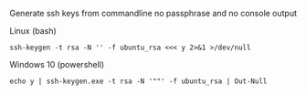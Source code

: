 Generate ssh keys from commandline no passphrase and no console output

Linux (bash)

    ssh-keygen -t rsa -N '' -f ubuntu_rsa <<< y 2>&1 >/dev/null

Windows 10 (powershell)

    echo y | ssh-keygen.exe -t rsa -N '""' -f ubuntu_rsa | Out-Null
